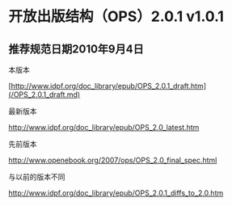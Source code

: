 # 开放出版结构（OPS）2.0.1 v1.0.1

## 推荐规范日期2010年9月4日

本版本

[http://www.idpf.org/doc_library/epub/OPS_2.0.1_draft.htm](/OPS_2.0.1_draft.md)

最新版本

http://www.idpf.org/doc_library/epub/OPS_2.0_latest.htm

先前版本

http://www.openebook.org/2007/ops/OPS_2.0_final_spec.html

与以前的版本不同

http://www.idpf.org/doc_library/epub/OPS_2.0.1_diffs_to_2.0.htm
